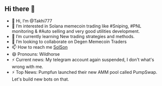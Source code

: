 ## Hi there 👋

- 👋 Hi, I’m @Takhi777
- 👀 I’m interested in Solana memecoin trading like #Sniping, #PNL monitoring & #Auto selling and very good utilities development.
- 🌱 I’m currently learning New trading strategies and methods.
- 💞️ I’m looking to collaborate on Degen Memecoin Traders
- 📫 How to reach me [SolSon](https://t.me/@pio_sol)
- 😄 Pronouns: Wildhorse
- ⚡ Current news: My telegram account again suspended, I don't what's wrong with me.
- ⚡ Top News: Pumpfun launched their new AMM pool called PumpSwap. Let's build new bots on that.

<!---
degen-meme77/degen-meme77 is a ✨ special ✨ repository because its `README.md` (this file) appears on your GitHub profile.
You can click the Preview link to take a look at your changes.
--->
